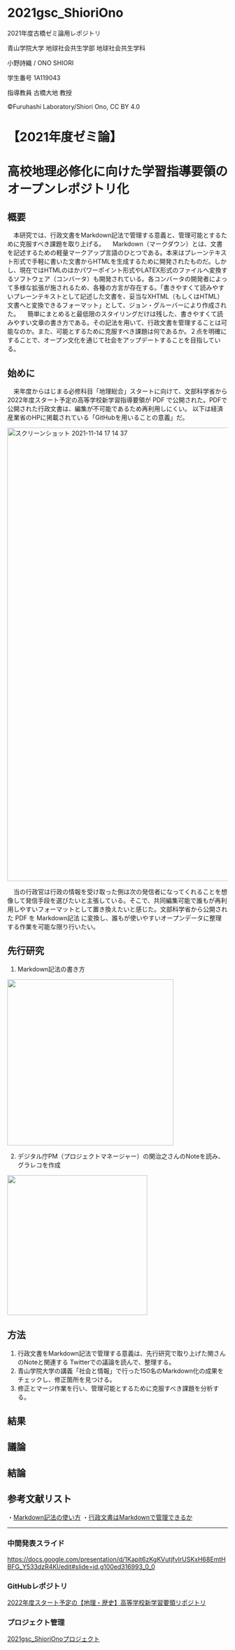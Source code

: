 # 2021gsc_ShioriOno
2021年度古橋ゼミ論用レポジトリ

青山学院大学 地球社会共生学部 地球社会共生学科

小野詩織 / ONO SHIORI

学生番号 1A119043

指導教員 古橋大地 教授

©︎Furuhashi Laboratory/Shiori Ono, CC BY 4.0

# 【2021年度ゼミ論】
# 高校地理必修化に向けた学習指導要領のオープンレポジトリ化
## 概要
　本研究では、行政文書をMarkdown記法で管理する意義と、管理可能とするために克服すべき課題を取り上げる。
　Markdown（マークダウン）とは、文書を記述するための軽量マークアップ言語のひとつである。本来はプレーンテキスト形式で手軽に書いた文書からHTMLを生成するために開発されたものだ。しかし、現在ではHTMLのほかパワーポイント形式やLATEX形式のファイルへ変換するソフトウェア（コンバータ）も開発されている。各コンバータの開発者によって多様な拡張が施されるため、各種の方言が存在する。「書きやすくて読みやすいプレーンテキストとして記述した文書を、妥当なXHTML（もしくはHTML）文書へと変換できるフォーマット」として、ジョン・グルーバーにより作成された。
　簡単にまとめると最低限のスタイリングだけは残した、書きやすくて読みやすい文章の書き方である。その記法を用いて、行政文書を管理することは可能なのか。また、可能とするために克服すべき課題は何であるか。２点を明確にすることで、オープン文化を通じて社会をアップデートすることを目指している。
 
## 始めに
　来年度からはじまる必修科目「地理総合」スタートに向けて、文部科学省から​​2022年度スタート予定の高等学校新学習指導要領が PDF で公開された。PDFで公開された行政文書は、編集が不可能であるため再利用しにくい。
以下は経済産業省のHPに掲載されている「GitHubを用いることの意義」だ。

<img width="1037" alt="スクリーンショット 2021-11-14 17 14 37" src="https://user-images.githubusercontent.com/72402681/141694012-5e7f5b41-096e-45d3-bf76-3b98d5f0651f.png">

　当の行政官は行政の情報を受け取った側は次の発信者になってくれることを想像して発信手段を選びたいと主張している。そこで、共同編集可能で誰もが再利用しやすいフォーマットとして置き換えたいと感じた。文部科学省から公開された PDF を Markdown記法 に変換し、誰もが使いやすいオープンデータに整理する作業を可能な限り行いたい。

## 先行研究
1. Markdown記法の書き方
<img src="https://user-images.githubusercontent.com/72402681/141700298-f4cbbdde-5a17-4812-bf3f-1b6a1360581c.png" width="380">


2. デジタル庁PM（プロジェクトマネージャー）の関治之さんのNoteを読み、グラレコを作成

<img src="https://user-images.githubusercontent.com/72402681/141694685-2cd388e0-cff0-4c3a-a60e-5c556ac854b7.PNG" width="320">


## 方法
1. 行政文書をMarkdown記法で管理する意義は、先行研究で取り上げた関さんのNoteと関連する Twitterでの議論を読んで、整理する。
2. 青山学院大学の講義「社会と情報」で行った150名のMarkdown化の成果をチェックし、修正箇所を見つける。
3. 修正とマージ作業を行い、管理可能とするために克服すべき課題を分析する。

## 結果

## 議論

## 結論

## 参考文献リスト
・[Markdown記法の使い方](https://www.asobou.co.jp/blog/bussiness/markdown)
・[行政文書はMarkdownで管理できるか](https://note.com/hal_sk/n/n916a422caafd?fbclid=IwAR1pbgQ2cJCWdH4n0wKsWJDxr5KMBzo-nZIUq-JKoyGP6e1LRR5j5gQwm3k)
********

### 中間発表スライド

https://docs.google.com/presentation/d/1Kapit6zKgKVutjfvIrUSKxH68EmtHBFG_Y533dzR4KI/edit#slide=id.g100ed316993_0_0

### GitHubレポジトリ

[2022年度スタート予定の【地理・歴史】高等学校新学習要領リポジトリ](https://github.com/furuhashilab/courseofstudy4highschool2022japan)

### プロジェクト管理

[2021gsc_ShioriOnoプロジェクト](https://github.com/furuhashilab/sotsuron2021/projects/25)

